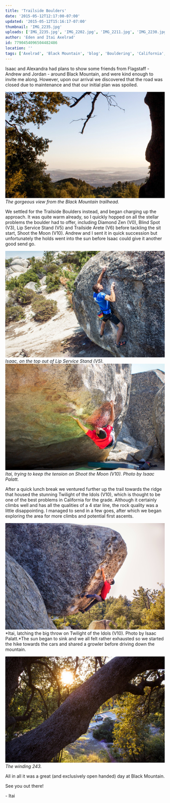 ```yaml
---
title: 'Trailside Boulders'
date: '2015-05-12T12:17:00-07:00'
updated: '2015-05-12T15:16:17-07:00'
thumbnail: 'IMG_2235.jpg'
uploads: ['IMG_2235.jpg', 'IMG_2202.jpg', 'IMG_2211.jpg', 'IMG_2230.jpg', 'IMG_2237.jpg']
author: 'Eden and Itai Axelrad'
id: 7790454096504482486
location: ''
tags: ['Axelrad', 'Black Mountain', 'blog', 'Bouldering', 'California', 'Climbing', 'Five Ten', 'granite', 'Itai', 'Rock', 'trailside']
---
```


Isaac and Alexandra had plans to show some friends from Flagstaff - Andrew and Jordan - around Black Mountain, and were kind enough to invite me along. However, upon our arrival we discovered that the road was closed due to maintenance and that our initial plan was spoiled.

![image alt](uploads/IMG_2235.jpg)*The gorgeous view from the Black Mountain trailhead.*

We settled for the Trailside Boulders instead, and began charging up the approach. It was quite warm already, so I quickly hopped on all the stellar problems the boulder had to offer, including Diamond Zen (V0), Blind Spot (V3), Lip Service Stand (V5) and Trailside Arete (V6) before tackling the sit start, Shoot the Moon (V10). Andrew and I sent it in quick succession but unfortunately the holds went into the sun before Isaac could give it another good send go.

![image alt](uploads/IMG_2202.jpg)*Isaac, on the top out of Lip Service Stand (V5).*![image alt](uploads/IMG_2211.jpg)*Itai, trying to keep the tension on Shoot the Moon (V10). Photo by Isaac Palatt.*

After a quick lunch break we ventured further up the trail towards the ridge that housed the stunning Twilight of the Idols (V10), which is thought to be one of the best problems in California for the grade. Although it certainly climbs well and has all the qualities of a 4 star line, the rock quality was a little disappointing. I managed to send in a few goes, after which we began exploring the area for more climbs and potential first ascents.

![image alt](uploads/IMG_2230.jpg)*Itai, latching the big throw on Twilight of the Idols (V10). Photo by Isaac Palatt.*The sun began to sink and we all felt rather exhausted so we started the hike towards the cars and shared a growler before driving down the mountain.

![image alt](uploads/IMG_2237.jpg)*The winding 243.*

All in all it was a great (and exclusively open handed) day at Black Mountain.

See you out there!

\- Itai
